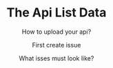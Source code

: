 <div align="center">
  <h1>The Api List Data</h1>
  <p>How to upload your api?</p>
  <p>First create issue</p>
  <p>What isses must look like?</p>
 </div>
